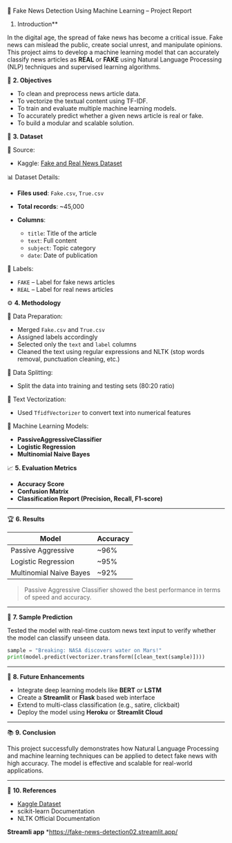  📰 Fake News Detection Using Machine Learning – Project Report
1. Introduction**

In the digital age, the spread of fake news has become a critical issue. Fake news can mislead the public, create social unrest, and manipulate opinions.
This project aims to develop a machine learning model that can accurately classify news articles as **REAL** or **FAKE** using Natural Language Processing (NLP) techniques and supervised learning algorithms.


🎯 **2. Objectives**

* To clean and preprocess news article data.
* To vectorize the textual content using TF-IDF.
* To train and evaluate multiple machine learning models.
* To accurately predict whether a given news article is real or fake.
* To build a modular and scalable solution.

🧩 **3. Dataset**

 📁 Source:

* Kaggle: [Fake and Real News Dataset](https://www.kaggle.com/datasets/clmentbisaillon/fake-and-real-news-dataset)

 📊 Dataset Details:

* **Files used**: `Fake.csv`, `True.csv`
* **Total records**: \~45,000
* **Columns**:

  * `title`: Title of the article
  * `text`: Full content
  * `subject`: Topic category
  * `date`: Date of publication

 🔖 Labels:

* `FAKE` – Label for fake news articles
* `REAL` – Label for real news articles

⚙️ **4. Methodology**

 🔄 Data Preparation:

* Merged `Fake.csv` and `True.csv`
* Assigned labels accordingly
* Selected only the `text` and `label` columns
* Cleaned the text using regular expressions and NLTK (stop words removal, punctuation cleaning, etc.)

🧪 Data Splitting:

* Split the data into training and testing sets (80:20 ratio)

🧠 Text Vectorization:

* Used `TfidfVectorizer` to convert text into numerical features

 🧠 Machine Learning Models:

* **PassiveAggressiveClassifier**
* **Logistic Regression**
* **Multinomial Naive Bayes**



📈 **5. Evaluation Metrics**

* **Accuracy Score**
* **Confusion Matrix**
* **Classification Report (Precision, Recall, F1-score)**

---

🏆 **6. Results**

| Model                   | Accuracy |
| ----------------------- | -------- |
| Passive Aggressive      | \~96%    |
| Logistic Regression     | \~95%    |
| Multinomial Naive Bayes | \~92%    |

> Passive Aggressive Classifier showed the best performance in terms of speed and accuracy.

---

 🧪 **7. Sample Prediction**

Tested the model with real-time custom news text input to verify whether the model can classify unseen data.

```python
sample = "Breaking: NASA discovers water on Mars!"
print(model.predict(vectorizer.transform([clean_text(sample)])))
```

---

 🚀 **8. Future Enhancements**

* Integrate deep learning models like **BERT** or **LSTM**
* Create a **Streamlit** or **Flask** based web interface
* Extend to multi-class classification (e.g., satire, clickbait)
* Deploy the model using **Heroku** or **Streamlit Cloud**

---

 📚 **9. Conclusion**

This project successfully demonstrates how Natural Language Processing and machine learning techniques can be applied to detect fake news with high accuracy. The model is effective and scalable for real-world applications.

---

📎 **10. References**

* [Kaggle Dataset](https://www.kaggle.com/datasets/clmentbisaillon/fake-and-real-news-dataset)
* scikit-learn Documentation
* NLTK Official Documentation

**Streamli app**
*https://fake-news-detection02.streamlit.app/
